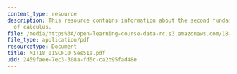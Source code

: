 ```yaml
---
content_type: resource
description: This resource contains information about the second fundamental theorem
  of calculus.
file: /media/https%3A/open-learning-course-data-rc.s3.amazonaws.com/18-01sc-single-variable-calculus-fall-2010/2459faee7ec3308afd5cca2b95fad48e_MIT18_01SCF10_Ses51a.pdf
file_type: application/pdf
resourcetype: Document
title: MIT18_01SCF10_Ses51a.pdf
uid: 2459faee-7ec3-308a-fd5c-ca2b95fad48e
---
```


